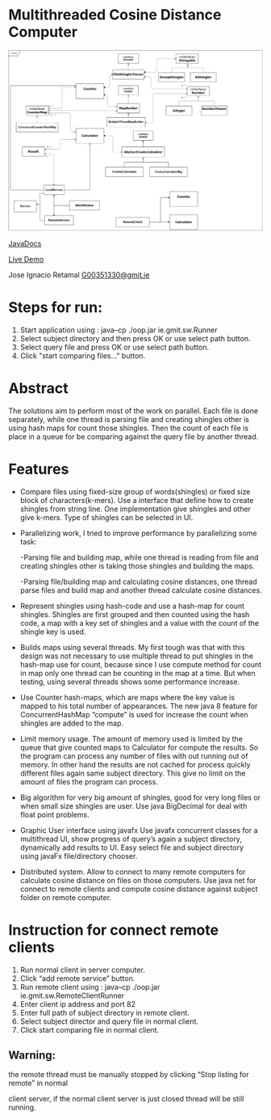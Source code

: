  # Multithreaded Cosine Distance Computer 

 ![UML](https://github.com/JoseIgnacioRetamalThomsen/Multithreaded-Cosine-Distance-Computer-/blob/master/design.png)

 [JavaDocs](Multithreaded-Cosine-Distance-Computer-)

 [Live Demo](https://vimeo.com/309773960)

 Jose Ignacio Retamal G00351330@gmit.ie
 
# Steps for run:

1. Start application using : java–cp ./oop.jar  ie.gmit.sw.Runner
1.  Select subject directory and then press OK or use select path button.
1.  Select query file and press OK or use select path button.
1.  Click "start comparing files..." button.
 
 
# Abstract 

The solutions aim to perform most of the work on parallel. Each file is done separately,
while one thread is parsing file and creating shingles other is using hash maps for count those 
shingles. Then the count of each file is place in a queue for be comparing against the query file by 
another thread.
 
 
# Features 

* Compare files using fixed-size group of words(shingles) or fixed size block of 
    characters(k-mers).
      Use a interface that define how to create shingles from string line. One implementation 
     give shingles and other give k-mers.
       Type of shingles can be selected in UI. 

* Parallelizing work, I tried to improve performance by parallelizing some task:

    -Parsing file and building map, while one thread is reading from file and creating shingles 
      other is taking those shingles and building the maps.

    -Parsing file/building map and calculating cosine distances, one thread parse files and build map 
	   and another thread calculate cosine distances.

*  Represent shingles using hash-code and use a hash-map for count shingles.
     Shingles are first grouped and then counted using the hash code, a map with a 
     key set of shingles and a value with the count of the shingle key is used.

*  Builds maps using several threads.
      My first tough was that with this design was not necessary to use multiple thread to put shingles in
      the hash-map use for count, because since I use compute method for count in map only one thread can be 
      counting in the map at a time. But when testing, using several threads shows some performance increase.

*  Use Counter hash-maps, which are maps where the key value is mapped to his total number of appearances.
    The new java 8 feature for ConcurrentHashMap “compute” is used for increase the count when shingles are added
    to the map.

*  Limit memory usage.
      The amount of memory used is limited by the queue that give counted maps to Calculator for compute the 
     results. So the program can process any number of files with out running out of memory. In other hand the 
     results are not cached for process quickly different files again same subject directory.
       This give no limit on the amount of files the program can process.

*  Big algorithm  for very big amount of shingles, good for very long files or when small size shingles are user.
     Use java BigDecimal for deal with float point problems.

*  Graphic User interface using javafx
      Use javafx concurrent classes for a multithread UI, show progress of query’s again a subject directory, dynamically 
      add results to UI.
      Easy select file and subject directory using javaFx file/directory chooser.

*  Distributed system. Allow to connect to many remote computers for calculate cosine distance on files on those computers.
      Use java net for connect to remote clients and compute cosine distance against subject folder on remote computer.


# Instruction for connect remote clients

1. Run normal client in server computer.
1. Click “add remote service” button.
1. Run remote client using : java–cp ./oop.jar  ie.gmit.sw.RemoteClientRunner
1. Enter client ip address and port 82
1. Enter full path of subject directory in remote client.
1. Select subject director and query file in normal client.
1. Click start comparing file in normal client.

## Warning:
the remote thread must be manually stopped by clicking “Stop listing for remote” in normal 

client server, if the normal client server is just closed thread will be still running.
    
